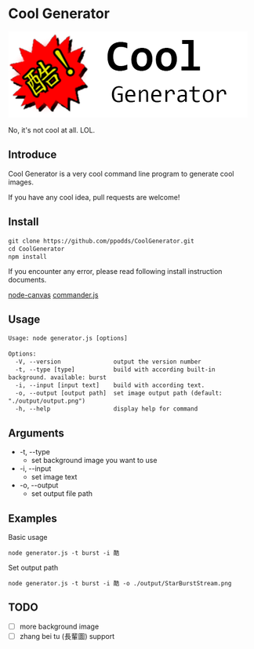 # Cool Generator

![Project logo](docs/project.png)

No, it's not cool at all. LOL.

## Introduce

Cool Generator is a very cool command line program to generate cool images.

If you have any cool idea, pull requests are welcome!

## Install

```shell
git clone https://github.com/ppodds/CoolGenerator.git
cd CoolGenerator
npm install
```

If you encounter any error, please read following install instruction documents.

[node-canvas](https://github.com/Automattic/node-canvas)
[commander.js](https://github.com/tj/commander.js)

## Usage

```
Usage: node generator.js [options]

Options:
  -V, --version               output the version number
  -t, --type [type]           build with according built-in background. available: burst
  -i, --input [input text]    build with according text.
  -o, --output [output path]  set image output path (default: "./output/output.png")
  -h, --help                  display help for command
```

## Arguments

- -t, --type
  - set background image you want to use
- -i, --input
  - set image text
- -o, --output
  - set output file path

## Examples

Basic usage

```
node generator.js -t burst -i 酷
```

Set output path

```
node generator.js -t burst -i 酷 -o ./output/StarBurstStream.png
```

## TODO

- [ ] more background image
- [ ] zhang bei tu (長輩圖) support

